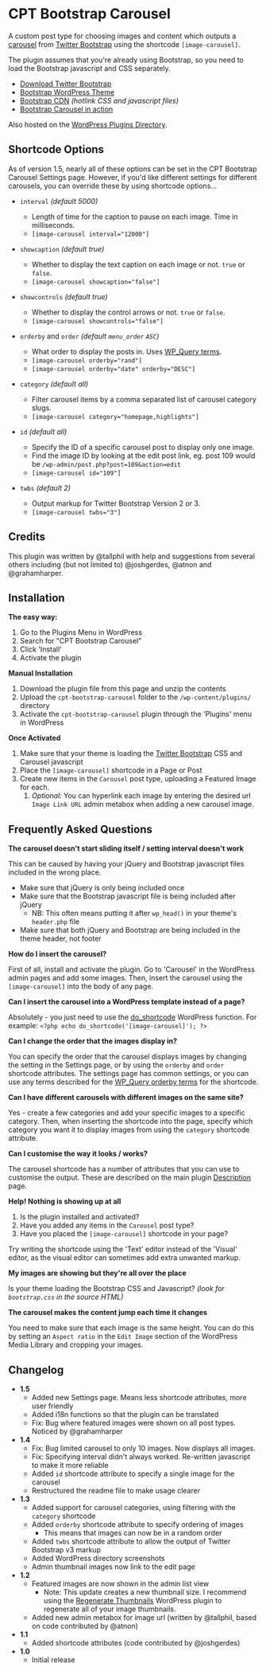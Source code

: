 CPT Bootstrap Carousel
======================

A custom post type for choosing images and content which outputs a [carousel](http://getbootstrap.com/javascript/#carousel) from [Twitter Bootstrap](http://www.getbootstrap.com) using the shortcode `[image-carousel]`. 

The plugin assumes that you're already using Bootstrap, so you need to load the Bootstrap javascript and CSS separately.

* [Download Twitter Bootstrap](http://getbootstrap.com/)
* [Bootstrap WordPress Theme](http://320press.com/wpbs/)
* [Bootstrap CDN](http://www.bootstrapcdn.com/) _(hotlink CSS and javascript files)_
* [Bootstrap Carousel in action](http://getbootstrap.com/javascript/#carousel)

Also hosted on the [WordPress Plugins Directory](http://wordpress.org/support/view/plugin-reviews/cpt-bootstrap-carousel).

Shortcode Options
-----------------
As of version 1.5, nearly all of these options can be set in the CPT Bootstrap Carousel Settings page. However, if you'd like different settings for different carousels, you can override these by using shortcode options...

* `interval` _(default 5000)_
    * Length of time for the caption to pause on each image. Time in milliseconds.
	* `[image-carousel interval="12000"]`


* `showcaption` _(default true)_
    * Whether to display the text caption on each image or not. `true` or `false`.
	* `[image-carousel showcaption="false"]`


* `showcontrols` _(default true)_
    * Whether to display the control arrows or not. `true` or `false`.
	* `[image-carousel showcontrols="false"]`


* `orderby` and `order` _(default `menu_order` `ASC`)_
	* What order to display the posts in. Uses [WP_Query terms](http://codex.wordpress.org/Class_Reference/WP_Query#Order_.26_Orderby_Parameters).
	* `[image-carousel orderby="rand"]`
	* `[image-carousel orderby="date" orderby="DESC"]`


* `category` _(default all)_
	* Filter carousel items by a comma separated list of carousel category slugs.
	* `[image-carousel category="homepage,highlights"]`


* `id` _(default all)_
	* Specify the ID of a specific carousel post to display only one image.
	* Find the image ID by looking at the edit post link, eg. post 109 would be `/wp-admin/post.php?post=109&action=edit`
	* `[image-carousel id="109"]`


* `twbs` _(default 2)_
	* Output markup for Twitter Bootstrap Version 2 or 3.
	* `[image-carousel twbs="3"]`
	
Credits
-------
This plugin was written by @tallphil with help and suggestions from several others including (but not limited to) @joshgerdes, @atnon and @grahamharper.

Installation
------------

**The easy way:**

1. Go to the Plugins Menu in WordPress
1. Search for "CPT Bootstrap Carousel"
1. Click 'Install'
1. Activate the plugin

**Manual Installation**

1. Download the plugin file from this page and unzip the contents
1. Upload the `cpt-bootstrap-carousel` folder to the `/wp-content/plugins/` directory
1. Activate the `cpt-bootstrap-carousel` plugin through the 'Plugins' menu in WordPress

**Once Activated**

1. Make sure that your theme is loading the [Twitter Bootstrap](http://www.getbootstrap.com) CSS and Carousel javascript
1. Place the `[image-carousel]` shortcode in a Page or Post
1. Create new items in the `Carousel` post type, uploading a Featured Image for each.
	1. *Optional:* You can hyperlink each image by entering the desired url `Image Link URL` admin metabox when adding a new carousel image.

	
Frequently Asked Questions
--------------------------

**The carousel doesn't start sliding itself / setting interval doesn't work**

This can be caused by having your jQuery and Bootstrap javascript files included in the wrong place.

* Make sure that jQuery is only being included once
* Make sure that the Bootstrap javascript file is being included after jQuery
	* NB: This often means putting it after `wp_head()` in your theme's `header.php` file
* Make sure that both jQuery and Bootstrap are being included in the theme header, not footer

**How do I insert the carousel?**

First of all, install and activate the plugin. Go to 'Carousel' in the WordPress admin pages and add some images. Then, insert the carousel using the `[image-carousel]` into the body of any page.

**Can I insert the carousel into a WordPress template instead of a page?**

Absolutely - you just need to use the [do_shortcode](http://codex.wordpress.org/Function_Reference/do_shortcode) WordPress function. For example:
`<?php echo do_shortcode('[image-carousel]'); ?>`

**Can I change the order that the images display in?**

You can specify the order that the carousel displays images by changing the setting in the Settings page, or by using the `orderby` and `order` shortcode attributes. The settings page has common settings, or you can use any terms described for the [WP_Query orderby terms](http://codex.wordpress.org/Class_Reference/WP_Query#Order_.26_Orderby_Parameters) for the shortcode.

**Can I have different carousels with different images on the same site?**

Yes - create a few categories and add your specific images to a specific category. Then, when inserting the shortcode into the page, specify which category you want it to display images from using the `category` shortcode attribute.

**Can I customise the way it looks / works?**

The carousel shortcode has a number of attributes that you can use to customise the output. These are described on the main plugin [Description](http://wordpress.org/plugins/cpt-bootstrap-carousel/installation/) page.

**Help! Nothing is showing up at all**

1. Is the plugin installed and activated?
1. Have you added any items in the `Carousel` post type?
1. Have you placed the `[image-carousel]` shortcode in your page?

Try writing the shortcode using the 'Text' editor instead of the 'Visual' editor, as the visual editor can sometimes add extra unwanted markup.

**My images are showing but they're all over the place**

Is your theme loading the Bootstrap CSS and Javascript? _(look for `bootstrap.css` in the source HTML)_

**The carousel makes the content jump each time it changes**

You need to make sure that each image is the same height. You can do this by setting an `Aspect ratio` in the `Edit Image` section of the WordPress Media Library and cropping your images.

Changelog
---------
* __1.5__
	* Added new Settings page. Means less shortcode attributes, more user friendly
	* Added i18n functions so that the plugin can be translated
	* Fix: Bug where featured images were shown on all post types. Noticed by @grahamharper
* __1.4__
	* Fix: Bug limited carousel to only 10 images. Now displays all images.
	* Fix: Specifying interval didn't always worked. Re-written javascript to make it more reliable
	* Added `id` shortcode attribute to specify a single image for the carousel
	* Restructured the readme file to make usage clearer
* __1.3__
	* Added support for carousel categories, using filtering with the `category` shortcode
	* Added `orderby` shortcode attribute to specify ordering of images
		* This means that images can now be in a random order
	* Added `twbs` shortcode attribute to allow the output of Twitter Bootstrap v3 markup
	* Added WordPress directory screenshots
	* Admin thumbnail images now link to the edit page
* __1.2__
	* Featured images are now shown in the admin list view
		* Note: This update creates a new thumbnail size. I recommend using the [Regenerate Thumbnails](http://wordpress.org/plugins/regenerate-thumbnails/) WordPress plugin to regenerate all of your image thumbnails.
	* Added new admin metabox for image url (written by @tallphil, based on code contributed by @atnon)
* __1.1__
    * Added shortcode attributes (code contributed by @joshgerdes)
* __1.0__
	* Initial release